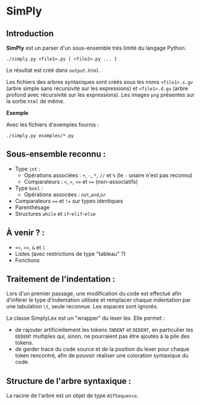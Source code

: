 # SimPly

## Introduction

**SimPly** est un parser d'un sous-ensemble très limité du langage Python.

`./simply.py <file1>.py [ <file2>.py ... ]`

Le résultat est créé dans `output.html`.

Les fichiers des arbres syntaxiques sont créés sous les noms `<file1>.s.gv` (arbre simple sans récursivité sur les expressions) et `<file1>.d.gv` (arbre profond avec récursivité sur les expressions). Les images `png` présentes sur la sortie `html` de même.

**Exemple**

Avec les fichiers d'exemples fournis :

`./simply.py examples/*.py`

## Sous-ensemble reconnu :

* Type `int` :
  * Opérations associées : `+`, `-`, `*`, `//` et `%` (le `-` unaire n'est pas reconnu)
  * Comparateurs : `<`, `>`, `<=` et `>=` (non-associatifs)
* Type `bool` :
  * Opérations assocées : `not`,`and`,`or`
* Comparateurs `==` et `!=` sur types identiques
* Parenthésage
* Structures `while` et `if`-`elif`-`else`

## À venir ? :

* `<<`, `>>`, `&` et `|`
* Listes (avec restrictions de type "tableau" ?)
* Fonctions

## Traitement de l'indentation :

Lors d'un premier passage, une modification du code est effectué afin d'inférer le type d'indentation utilisée et remplacer chaque indentation par une tabulation `\t`, seule reconnue. Les espaces sont ignorés.

La classe SimplyLex est un "wrapper" du lexer lex. Elle permet :
* de rajouter artificiellement les tokens `INDENT` et `DEDENT`, en particulier les `DEDENT` multiples qui, sinon, ne pourraient pas être ajoutés à la pile des tokens.
* de garder trace du code source et de la position du lexer pour chaque token rencontré, afin de pouvoir réaliser une coloration syntaxique du code.

## Structure de l'arbre syntaxique :

La racine de l'arbre est un objet de type `ASTSequence`.
